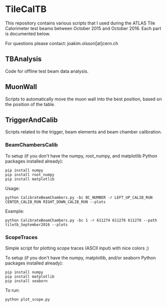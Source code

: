 # TileCalTB

This repository contains various scripts that I used during the ATLAS Tile Calorimeter test beams between October 2015 and October 2016. Each part is documented below.

For questions please contact: joakim.olsson[at]cern.ch

## TBAnalysis

Code for offline test beam data analysis.

## MuonWall

Scripts to automatically move the muon wall into the best position, based on the position of the table. 

## TriggerAndCalib

Scripts related to the trigger, beam elements and beam chamber calibration.

### BeamChambersCalib

To setup (if you don't have the numpy, root_numpy, and matplotlib Python packages installed already):

```
pip install numpy
pip install root_numpy
pip install matplotlib
```

Usage:
```
python CalibrateBeamChambers.py -bc BC_NUMBER -r LEFT_UP_CALIB_RUN CENTER_CALIB_RUN RIGHT_DOWN_CALIB_RUN --plots
```

Example:
```
python CalibrateBeamChambers.py -bc 1 -r 611274 611276 611278 --path tiletb_September2016 --plots
```

### ScopeTraces

Simple script for plotting scope traces (ASCII input) with nice colors ;)

To setup (if you don't have the numpy, matplotlib, and/or seaborn Python packages installed already):

```
pip install numpy
pip install matplotlib
pip install seaborn
```

To run:

```
python plot_scope.py
```

